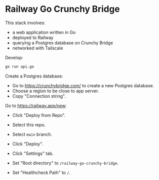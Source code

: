 # Railway Go Crunchy Bridge

This stack involves:

* a web application written in Go
* deployed to Railway
* querying a Postgres database on Crunchy Bridge
* networked with Tailscale

Develop:

```bash
go run api.go
```

Create a Postgres database:

* Go to <https://crunchybridge.com/> to create a new Postgres database.
* Choose a region to be close to app server.
* Copy "Connection string".

Go to <https://railway.app/new>:

* Click "Deploy from Repo".
* Select this repo.
* Select `main` branch.
* Click "Deploy".

* Click "Settings" tab.
* Set "Root directory" to `/railway-go-crunchy-bridge`.
* Set "Healthcheck Path" to `/`.
